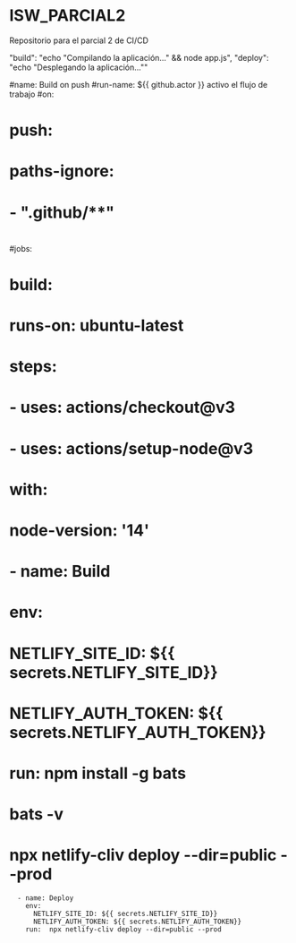 # ISW_PARCIAL2
Repositorio para el parcial 2 de CI/CD


"build": "echo \"Compilando la aplicación...\" && node app.js",
"deploy": "echo \"Desplegando la aplicación...\""


#name: Build on push
#run-name: ${{ github.actor }} activo el flujo de trabajo
#on: 
#  push:
#    paths-ignore:
#      - ".github/**"
#
#jobs:
#  build:
#    runs-on: ubuntu-latest
#    steps:
#      - uses: actions/checkout@v3
#      - uses: actions/setup-node@v3
#        with:
#          node-version: '14'
#      - name: Build
#        env:
#          NETLIFY_SITE_ID: ${{ secrets.NETLIFY_SITE_ID}}
#          NETLIFY_AUTH_TOKEN: ${{ secrets.NETLIFY_AUTH_TOKEN}}
#        run:  npm install -g bats
#              bats -v
#              npx netlify-cliv deploy --dir=public --prod



      - name: Deploy
        env:
          NETLIFY_SITE_ID: ${{ secrets.NETLIFY_SITE_ID}}
          NETLIFY_AUTH_TOKEN: ${{ secrets.NETLIFY_AUTH_TOKEN}}
        run:  npx netlify-cliv deploy --dir=public --prod